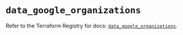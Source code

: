 # `data_google_organizations`

Refer to the Terraform Registry for docs: [`data_google_organizations`](https://registry.terraform.io/providers/hashicorp/google/6.30.0/docs/data-sources/organizations).
